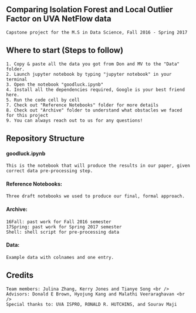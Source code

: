 ## Comparing Isolation Forest and Local Outlier Factor on UVA NetFlow data
	Capstone project for the M.S in Data Science, Fall 2016 - Spring 2017
	
## Where to start (Steps to follow)
	1. Copy & paste all the data you got from Don and MV to the "Data" folder. 
	2. Launch jupyter notebook by typing "jupyter notebook" in your terminal
	3. Open the notebook "goodluck.ipynb"
	4. Install all the dependencies required, Google is your best friend here.
	5. Run the code cell by cell
	7. Check out "Reference Notebooks" folder for more details
	8. Check out "Archive" folder to understand what obstacles we faced for this project
	9. You can always reach out to us for any questions! 
	
## Repository Structure
#### goodluck.ipynb
	This is the notebook that will produce the results in our paper, given correct data pre-processing step.
	
#### Reference Notebooks: 
	Three draft notebooks we used to produce our final, formal approach.
	
#### Archive: 
	16Fall: past work for Fall 2016 semester
	17Spring: past work for Spring 2017 semester
	Shell: shell script for pre-processing data
	
#### Data:
	Example data with colnames and one entry.

## Credits
	Team members: Julina Zhang, Kerry Jones and Tianye Song <br />
	Advisors: Donald E Brown, Hyojung Kang and Malathi Veeraraghavan <br />
	Special thanks to: UVA ISPRO, RONALD R. HUTCHINS, and Sourav Maji
